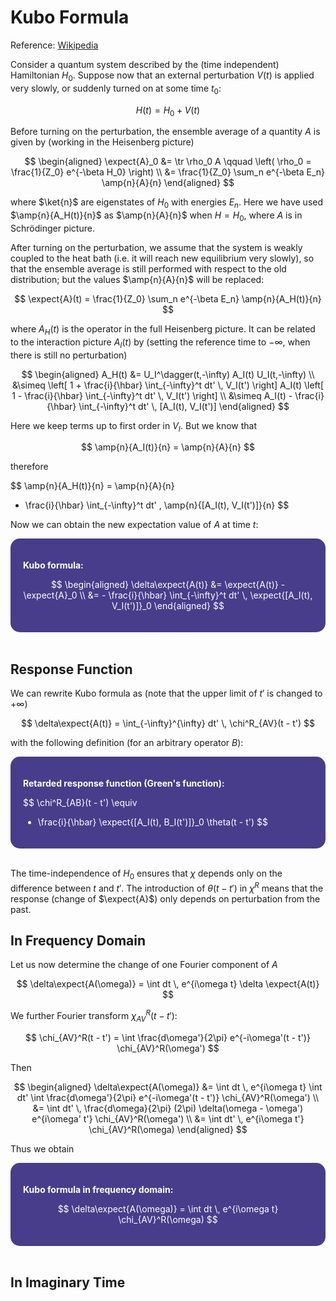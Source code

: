 <style>
    .katex {
        font-size: 1.1em;
    }
    .remark {
        border-radius: 15px;
        padding: 20px;
        background-color: SeaGreen;
        color: White;
    }
    .result {
        border-radius: 15px;
        padding: 20px;
        background-color: DarkSlateBlue;
        color: White;
    }
</style>

# Kubo Formula

Reference: [Wikipedia](https://en.wikipedia.org/wiki/Kubo_formula)

Consider a quantum system described by the (time independent) Hamiltonian $H_0$. Suppose now that an external perturbation $V(t)$ is applied very slowly, or suddenly turned on at some time $t_0$:

$$
H(t) = H_0 + V(t)
$$ 

Before turning on the perturbation, the ensemble average of a quantity $A$ is given by (working in the Heisenberg picture)

$$
\begin{aligned}
    \expect{A}_0 &= \tr \rho_0 A 
    \qquad \left(
        \rho_0 = \frac{1}{Z_0} e^{-\beta H_0}
    \right)
    \\
    &= \frac{1}{Z_0} \sum_n e^{-\beta E_n}
    \amp{n}{A}{n}
\end{aligned}
$$

where $\ket{n}$ are eigenstates of $H_0$ with energies $E_n$. Here we have used $\amp{n}{A_H(t)}{n}$ as $\amp{n}{A}{n}$ when $H = H_0$, where $A$ is in Schrödinger picture. 

After turning on the perturbation, we assume that the system is weakly coupled to the heat bath (i.e. it will reach new equilibrium very slowly), so that the ensemble average is still performed with respect to the old distribution; but the values $\amp{n}{A}{n}$ will be replaced:

$$
\expect{A}(t) = \frac{1}{Z_0} 
\sum_n e^{-\beta E_n} \amp{n}{A_H(t)}{n}
$$

where $A_H(t)$ is the operator in the full Heisenberg picture. It can be related to the interaction picture $A_I(t)$ by (setting the reference time to $-\infty$, when there is still no perturbation)

$$
\begin{aligned}
    A_H(t) &= U_I^\dagger(t,-\infty) A_I(t) U_I(t,-\infty)
    \\
    &\simeq \left[
        1 + \frac{i}{\hbar} 
        \int_{-\infty}^t dt' \, V_I(t')
    \right] A_I(t) \left[
        1 - \frac{i}{\hbar} 
        \int_{-\infty}^t dt' \, V_I(t')
    \right]
    \\
    &\simeq A_I(t) - \frac{i}{\hbar} 
    \int_{-\infty}^t dt' \, [A_I(t), V_I(t')]
\end{aligned}
$$

Here we keep terms up to first order in $V_I$. But we know that

$$
\amp{n}{A_I(t)}{n} = \amp{n}{A}{n}
$$

therefore

$$
\amp{n}{A_H(t)}{n}
= \amp{n}{A}{n}
- \frac{i}{\hbar} \int_{-\infty}^t dt' \, 
\amp{n}{[A_I(t), V_I(t')]}{n}
$$

Now we can obtain the new expectation value of $A$ at time $t$:

<div class="result">

**Kubo formula:**

$$
\begin{aligned}
    \delta\expect{A(t)}
    &= \expect{A(t)} - \expect{A}_0 
    \\
    &= - \frac{i}{\hbar} \int_{-\infty}^t dt' \, 
    \expect{[A_I(t), V_I(t')]}_0
\end{aligned}
$$

</div><br>

## Response Function

We can rewrite Kubo formula as (note that the upper limit of $t'$ is changed to $+\infty$)

$$
\delta\expect{A(t)} 
= \int_{-\infty}^{\infty} dt' \, 
\chi^R_{AV}(t - t')
$$

with the following definition (for an arbitrary operator $B$):

<div class="result">

**Retarded response function (Green's function):**

$$
\chi^R_{AB}(t - t') \equiv
- \frac{i}{\hbar} 
\expect{[A_I(t), B_I(t')]}_0 \theta(t - t')
$$

</div><br>

The time-independence of $H_0$ ensures that $\chi$ depends only on the difference between $t$ and $t'$.  The introduction of $\theta(t - t')$ in $\chi^R$ means that the response (change of $\expect{A}$) only depends on perturbation from the past. 

## In Frequency Domain

Let us now determine the change of one Fourier component of $A$ 

$$
\delta\expect{A(\omega)} 
= \int dt \, e^{i\omega t} \delta \expect{A(t)}
$$

We further Fourier transform $\chi_{AV}^R(t - t')$:

$$
\chi_{AV}^R(t - t')
= \int \frac{d\omega'}{2\pi} e^{-i\omega'(t - t')}
\chi_{AV}^R(\omega')
$$

Then

$$
\begin{aligned}
    \delta\expect{A(\omega)} 
    &= \int dt \, e^{i\omega t} \int dt' 
    \int \frac{d\omega'}{2\pi} 
    e^{-i\omega'(t - t')} \chi_{AV}^R(\omega')
    \\
    &= \int dt' \, \frac{d\omega}{2\pi}
    (2\pi) \delta(\omega - \omega') e^{i\omega' t'}
    \chi_{AV}^R(\omega')
    \\
    &= \int dt' \, e^{i\omega t'}
    \chi_{AV}^R(\omega)
\end{aligned}
$$

Thus we obtain

<div class="result">

**Kubo formula in frequency domain:**

$$
\delta\expect{A(\omega)} 
= \int dt \, e^{i\omega t} \chi_{AV}^R(\omega)
$$

</div><br>

## In Imaginary Time
